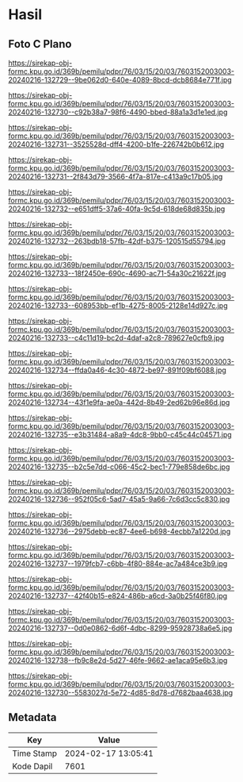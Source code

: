 # Hasil

## Foto C Plano

https://sirekap-obj-formc.kpu.go.id/369b/pemilu/pdpr/76/03/15/20/03/7603152003003-20240216-132729--9be062d0-640e-4089-8bcd-dcb8684e771f.jpg

https://sirekap-obj-formc.kpu.go.id/369b/pemilu/pdpr/76/03/15/20/03/7603152003003-20240216-132730--c92b38a7-98f6-4490-bbed-88a1a3d1e1ed.jpg

https://sirekap-obj-formc.kpu.go.id/369b/pemilu/pdpr/76/03/15/20/03/7603152003003-20240216-132731--3525528d-dff4-4200-b1fe-226742b0b612.jpg

https://sirekap-obj-formc.kpu.go.id/369b/pemilu/pdpr/76/03/15/20/03/7603152003003-20240216-132731--2f843d79-3566-4f7a-817e-c413a9c17b05.jpg

https://sirekap-obj-formc.kpu.go.id/369b/pemilu/pdpr/76/03/15/20/03/7603152003003-20240216-132732--e651dff5-37a6-40fa-9c5d-618de68d835b.jpg

https://sirekap-obj-formc.kpu.go.id/369b/pemilu/pdpr/76/03/15/20/03/7603152003003-20240216-132732--263bdb18-57fb-42df-b375-120515d55794.jpg

https://sirekap-obj-formc.kpu.go.id/369b/pemilu/pdpr/76/03/15/20/03/7603152003003-20240216-132733--18f2450e-690c-4690-ac71-54a30c21622f.jpg

https://sirekap-obj-formc.kpu.go.id/369b/pemilu/pdpr/76/03/15/20/03/7603152003003-20240216-132733--608953bb-ef1b-4275-8005-2128e14d927c.jpg

https://sirekap-obj-formc.kpu.go.id/369b/pemilu/pdpr/76/03/15/20/03/7603152003003-20240216-132733--c4c11d19-bc2d-4daf-a2c8-789627e0cfb9.jpg

https://sirekap-obj-formc.kpu.go.id/369b/pemilu/pdpr/76/03/15/20/03/7603152003003-20240216-132734--ffda0a46-4c30-4872-be97-891f09bf6088.jpg

https://sirekap-obj-formc.kpu.go.id/369b/pemilu/pdpr/76/03/15/20/03/7603152003003-20240216-132734--43f1e9fa-ae0a-442d-8b49-2ed62b96e86d.jpg

https://sirekap-obj-formc.kpu.go.id/369b/pemilu/pdpr/76/03/15/20/03/7603152003003-20240216-132735--e3b31484-a8a9-4dc8-9bb0-c45c44c04571.jpg

https://sirekap-obj-formc.kpu.go.id/369b/pemilu/pdpr/76/03/15/20/03/7603152003003-20240216-132735--b2c5e7dd-c066-45c2-bec1-779e858de6bc.jpg

https://sirekap-obj-formc.kpu.go.id/369b/pemilu/pdpr/76/03/15/20/03/7603152003003-20240216-132736--952f05c6-5ad7-45a5-9a66-7c6d3cc5c830.jpg

https://sirekap-obj-formc.kpu.go.id/369b/pemilu/pdpr/76/03/15/20/03/7603152003003-20240216-132736--2975debb-ec87-4ee6-b698-4ecbb7a1220d.jpg

https://sirekap-obj-formc.kpu.go.id/369b/pemilu/pdpr/76/03/15/20/03/7603152003003-20240216-132737--1979fcb7-c6bb-4f80-884e-ac7a484ce3b9.jpg

https://sirekap-obj-formc.kpu.go.id/369b/pemilu/pdpr/76/03/15/20/03/7603152003003-20240216-132737--42f40b15-e824-486b-a6cd-3a0b25f46f80.jpg

https://sirekap-obj-formc.kpu.go.id/369b/pemilu/pdpr/76/03/15/20/03/7603152003003-20240216-132737--0d0e0862-6d6f-4dbc-8299-95928738a6e5.jpg

https://sirekap-obj-formc.kpu.go.id/369b/pemilu/pdpr/76/03/15/20/03/7603152003003-20240216-132738--fb9c8e2d-5d27-46fe-9662-ae1aca95e6b3.jpg

https://sirekap-obj-formc.kpu.go.id/369b/pemilu/pdpr/76/03/15/20/03/7603152003003-20240216-132730--5583027d-5e72-4d85-8d78-d7682baa4638.jpg


## Metadata

| Key        | Value               |
| ---------- | ------------------- |
| Time Stamp | 2024-02-17 13:05:41 |
| Kode Dapil | 7601                |



